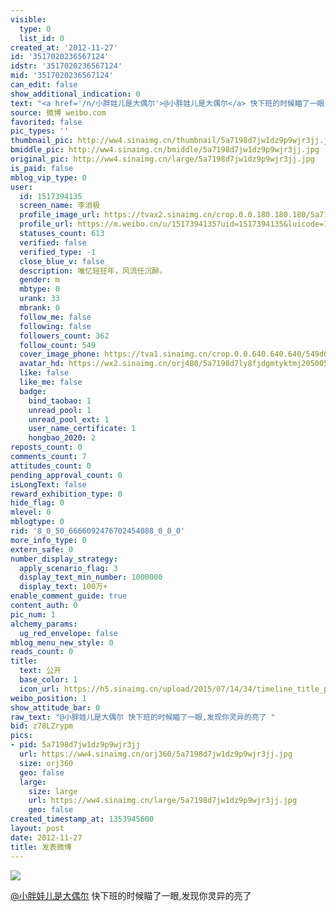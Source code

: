 ```yaml
---
visible:
  type: 0
  list_id: 0
created_at: '2012-11-27'
id: '3517020236567124'
idstr: '3517020236567124'
mid: '3517020236567124'
can_edit: false
show_additional_indication: 0
text: "<a href='/n/小胖娃儿是大偶尔'>@小胖娃儿是大偶尔</a> 快下班的时候瞄了一眼,发现你灵异的亮了 "
source: 微博 weibo.com
favorited: false
pic_types: ''
thumbnail_pic: http://ww4.sinaimg.cn/thumbnail/5a7198d7jw1dz9p9wjr3jj.jpg
bmiddle_pic: http://ww4.sinaimg.cn/bmiddle/5a7198d7jw1dz9p9wjr3jj.jpg
original_pic: http://ww4.sinaimg.cn/large/5a7198d7jw1dz9p9wjr3jj.jpg
is_paid: false
mblog_vip_type: 0
user:
  id: 1517394135
  screen_name: 李消极
  profile_image_url: https://tvax2.sinaimg.cn/crop.0.0.180.180.180/5a7198d7ly8fjdgmtyktmj20500500so.jpg?KID=imgbed,tva&Expires=1606399768&ssig=C9A643v00r
  profile_url: https://m.weibo.cn/u/1517394135?uid=1517394135&luicode=10000011&lfid=2304131517394135_-_WEIBO_SECOND_PROFILE_WEIBO
  statuses_count: 613
  verified: false
  verified_type: -1
  close_blue_v: false
  description: 唯忆轻狂年，风流任沉醉。
  gender: m
  mbtype: 0
  urank: 33
  mbrank: 0
  follow_me: false
  following: false
  followers_count: 362
  follow_count: 549
  cover_image_phone: https://tva1.sinaimg.cn/crop.0.0.640.640.640/549d0121tw1egm1kjly3jj20hs0hsq4f.jpg
  avatar_hd: https://wx2.sinaimg.cn/orj480/5a7198d7ly8fjdgmtyktmj20500500so.jpg
  like: false
  like_me: false
  badge:
    bind_taobao: 1
    unread_pool: 1
    unread_pool_ext: 1
    user_name_certificate: 1
    hongbao_2020: 2
reposts_count: 0
comments_count: 7
attitudes_count: 0
pending_approval_count: 0
isLongText: false
reward_exhibition_type: 0
hide_flag: 0
mlevel: 0
mblogtype: 0
rid: '8_0_50_6666092476702454088_0_0_0'
more_info_type: 0
extern_safe: 0
number_display_strategy:
  apply_scenario_flag: 3
  display_text_min_number: 1000000
  display_text: 100万+
enable_comment_guide: true
content_auth: 0
pic_num: 1
alchemy_params:
  ug_red_envelope: false
mblog_menu_new_style: 0
reads_count: 0
title:
  text: 公开
  base_color: 1
  icon_url: https://h5.sinaimg.cn/upload/2015/07/14/34/timeline_title_public_default.png
weibo_position: 1
show_attitude_bar: 0
raw_text: "@小胖娃儿是大偶尔 快下班的时候瞄了一眼,发现你灵异的亮了 ​​​"
bid: z78LZrypm
pics:
- pid: 5a7198d7jw1dz9p9wjr3jj
  url: https://ww4.sinaimg.cn/orj360/5a7198d7jw1dz9p9wjr3jj.jpg
  size: orj360
  geo: false
  large:
    size: large
    url: https://ww4.sinaimg.cn/large/5a7198d7jw1dz9p9wjr3jj.jpg
    geo: false
created_timestamp_at: 1353945600
layout: post
date: 2012-11-27
title: 发表微博
---
```


![](https://image.baidu.com/search/down?url=http://ww4.sinaimg.cn/large/5a7198d7jw1dz9p9wjr3jj.jpg)

<a href='/n/小胖娃儿是大偶尔'>@小胖娃儿是大偶尔</a> 快下班的时候瞄了一眼,发现你灵异的亮了 

